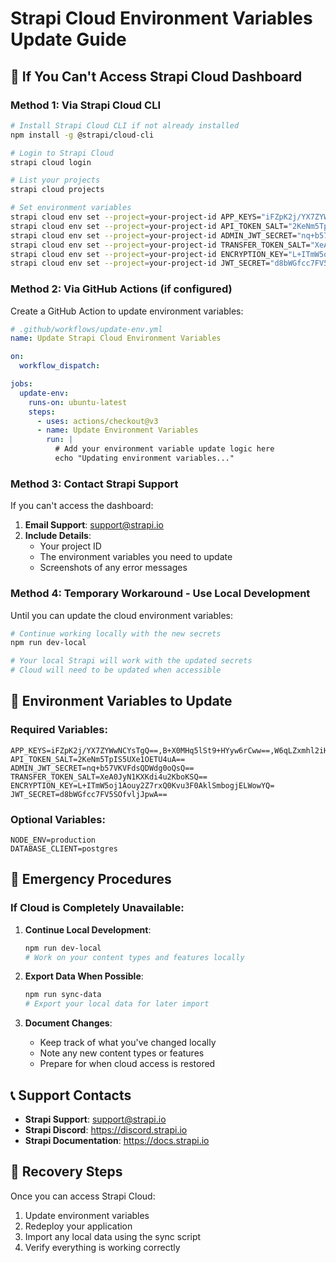 # Strapi Cloud Environment Variables Update Guide

## 🚨 If You Can't Access Strapi Cloud Dashboard

### Method 1: Via Strapi Cloud CLI

```bash
# Install Strapi Cloud CLI if not already installed
npm install -g @strapi/cloud-cli

# Login to Strapi Cloud
strapi cloud login

# List your projects
strapi cloud projects

# Set environment variables
strapi cloud env set --project=your-project-id APP_KEYS="iFZpK2j/YX7ZYWwNCYsTgQ==,B+X0MHq5lSt9+HYyw6rCww==,W6qLZxmhl2iHbawSnCCPEQ==,YMpM+ErttT991OgEBmCb4A=="
strapi cloud env set --project=your-project-id API_TOKEN_SALT="2KeNm5TpIS5UXe1OETU4uA=="
strapi cloud env set --project=your-project-id ADMIN_JWT_SECRET="nq+b57VKVFdsQDWdg0oQsQ=="
strapi cloud env set --project=your-project-id TRANSFER_TOKEN_SALT="XeA0JyN1KXKdi4u2KboKSQ=="
strapi cloud env set --project=your-project-id ENCRYPTION_KEY="L+ITmW5oj1Aouy2Z7rxQ0Kvu3F0AklSmbogjELWowYQ="
strapi cloud env set --project=your-project-id JWT_SECRET="d8bWGfcc7FV5SOfvljJpwA=="
```

### Method 2: Via GitHub Actions (if configured)

Create a GitHub Action to update environment variables:

```yaml
# .github/workflows/update-env.yml
name: Update Strapi Cloud Environment Variables

on:
  workflow_dispatch:

jobs:
  update-env:
    runs-on: ubuntu-latest
    steps:
      - uses: actions/checkout@v3
      - name: Update Environment Variables
        run: |
          # Add your environment variable update logic here
          echo "Updating environment variables..."
```

### Method 3: Contact Strapi Support

If you can't access the dashboard:

1. **Email Support**: support@strapi.io
2. **Include Details**:
   - Your project ID
   - The environment variables you need to update
   - Screenshots of any error messages

### Method 4: Temporary Workaround - Use Local Development

Until you can update the cloud environment variables:

```bash
# Continue working locally with the new secrets
npm run dev-local

# Your local Strapi will work with the updated secrets
# Cloud will need to be updated when accessible
```

## 🔧 Environment Variables to Update

### Required Variables:
```
APP_KEYS=iFZpK2j/YX7ZYWwNCYsTgQ==,B+X0MHq5lSt9+HYyw6rCww==,W6qLZxmhl2iHbawSnCCPEQ==,YMpM+ErttT991OgEBmCb4A==
API_TOKEN_SALT=2KeNm5TpIS5UXe1OETU4uA==
ADMIN_JWT_SECRET=nq+b57VKVFdsQDWdg0oQsQ==
TRANSFER_TOKEN_SALT=XeA0JyN1KXKdi4u2KboKSQ==
ENCRYPTION_KEY=L+ITmW5oj1Aouy2Z7rxQ0Kvu3F0AklSmbogjELWowYQ=
JWT_SECRET=d8bWGfcc7FV5SOfvljJpwA==
```

### Optional Variables:
```
NODE_ENV=production
DATABASE_CLIENT=postgres
```

## 🚨 Emergency Procedures

### If Cloud is Completely Unavailable:

1. **Continue Local Development**:
   ```bash
   npm run dev-local
   # Work on your content types and features locally
   ```

2. **Export Data When Possible**:
   ```bash
   npm run sync-data
   # Export your local data for later import
   ```

3. **Document Changes**:
   - Keep track of what you've changed locally
   - Note any new content types or features
   - Prepare for when cloud access is restored

## 📞 Support Contacts

- **Strapi Support**: support@strapi.io
- **Strapi Discord**: https://discord.strapi.io
- **Strapi Documentation**: https://docs.strapi.io

## 🔄 Recovery Steps

Once you can access Strapi Cloud:

1. Update environment variables
2. Redeploy your application
3. Import any local data using the sync script
4. Verify everything is working correctly 